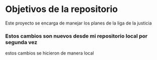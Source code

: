 # Objetivos de la repositorio

Este proyecto se encarga de manejar los planes de la liga de la justicia


### Estos cambios son nuevos  desde mi repositorio local por segunda vez
estos cambios se hicieron de manera local
